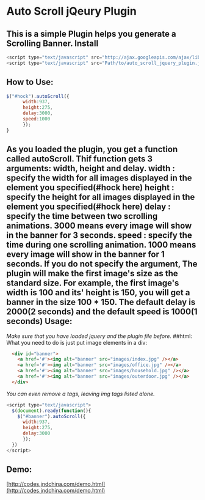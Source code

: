 Auto Scroll jQeury Plugin
=========================
This is a simple Plugin helps you generate a Scrolling Banner.
Install
-------
```javascript
<script type="text/javascript" src="http://ajax.googleapis.com/ajax/libs/jquery/1.4.2/jquery.min.js"></script>
<script type="text/javascript" src="Path/to/auto_scroll_jquery_plugin.js"></script>
```
How to Use:
-----------
```javascript
$("#hock").autoScroll({
      width:937,
      height:275,
      delay:3000,
      speed:1000
      });
}
```
As you loaded the plugin, you get a function called autoScroll. 
Thif function gets 3 arguments: width, height and delay.
**width**  : specify the width for all images displayed in the element you specified(#hock here)
**height** : specify the height for all images displayed in the element you specified(#hock here)
**delay**  : specify the time between two scrolling animations. 3000 means every image will show in the banner for 3 seconds. 
**speed**  : specify the time during one scrolling animation. 1000 means every image will show in the banner for 1 seconds. 
If you do not specify the argument, The plugin will make the first image's size as the standard size. For example, the first image's width is 100 and its' height is 150, you will get a banner in the size 100 * 150.
The default delay is 2000(2 seconds) and the default speed is 1000(1 seconds) 
Usage:
-----
*Make sure that you have loaded jquery and the plugin file before.*
##html:
What you need to do is just put image elements in a div:
```html
  <div id="banner">
    <a href='#'><img alt="banner" src="images/index.jpg" /></a>
    <a href='#'><img alt="banner" src="images/office.jpg" /></a>
    <a href='#'><img alt="banner" src="images/household.jpg" /></a>
    <a href='#'><img alt="banner" src="images/outerdoor.jpg" /></a>
  </div>
```
*You can even remove a tags, leaving img tags listed alone.*
```javascript
<script type="text/javascript">
  $(document).ready(function(){
    $("#banner").autoScroll({
      width:937,
      height:275,
      delay:3000
      });
  })
</script>
```
Demo:
-----
[http://codes.jndchina.com/demo.html](http://codes.jndchina.com/demo.html)